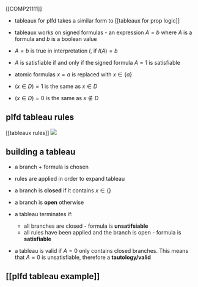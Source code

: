 [[COMP21111]]

- tableaux for plfd takes a similar form to [[tableaux for prop logic]]

- tableaux works on signed formulas - an expression $A = b$ where $A$ is a formula and $b$ is a boolean value
- $A = b$ is true in interpretation $I$, if $I(A) = b$
- $A$ is satisfiable if and only if  the signed formula $A =1$ is satisfiable

- atomic formulas $x = a$ is replaced with $x \in \{a\}$ 
- $(x \in D)  = 1$ is the same as $x \in D$
- $(x \in D) = 0$ is the same as $x \notin D$ 

## plfd tableau rules

[[tableaux rules]]
![](https://i.imgur.com/wMdTHT6.png)


## building a tableau

- a branch + formula is chosen
- rules are applied in order to expand tableau

- a branch is **closed** if it contains $x \in \{\}$
- a branch is **open** otherwise

- a tableau terminates if:
	- all branches are closed - formula is **unsatifsiable**
	- all rules have been applied and the branch is open - formula is **satisfiable**

- a tableau is valid if $A = 0$ only contains closed branches. This means that $A = 0$ is unsatisfiable, therefore a **tautology/valid**

## [[plfd tableau example]]